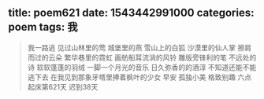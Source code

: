 title: poem621
date: 1543442991000
categories: poem
tags: 我
---
> 我一路逃
见过山林里的莺
城堡里的燕
雪山上的白狐
沙漠里的仙人掌
擦肩而过的云朵
繁华巷里的霓虹
画舫船耳流淌的风铃
雕版旁锋利的笔
不远处的诗
软软蓬蓬的羽绒
一脚一个月光的音乐
日久弥香的的酒淳
不知道还能不能逃下去
在我见到那象牙塔里捧着枫叶的少女
早安
孤独小美
格致别趣
六点起床第621天 迟到38天